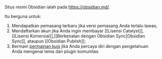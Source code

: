 Situs resmi Obsidian ialah pada https://obsidian.md/.

Itu berguna untuk:

1. Mendapatkan pemasang terbaru jika versi pemasang Anda terlalu lawas;
2. Mendaftarkan akun jika Anda ingin membayar [[Lisensi Catalyst]], [[Lisensi Komersial]],[[Berkenalan dengan Obsidian Sync|Obsidian Sync]], ataupun [[Obsidian Publish]];
3. Bermain [permainan kuis](https://obsidian.md/quiz) jika Anda percaya diri dengan pengetahuan Anda mengenai tema dan plugin komunitas.

